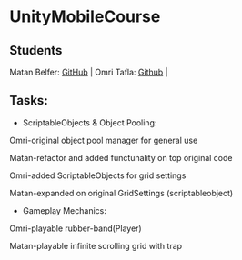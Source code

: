# UnityMobileCourse

## Students
Matan Belfer: [GitHub](https://github.com/MatanBelfer) | 
Omri Tafla:   [Github](https://github.com/ooooonnnnn) | 

## Tasks:

 * ScriptableObjects & Object Pooling:

Omri-original object pool manager for general use

Matan-refactor and added functunality on top original code

Omri-added ScriptableObjects for grid settings

Matan-expanded on original GridSettings (scriptableobject)

* Gameplay Mechanics:

Omri-playable rubber-band(Player)

Matan-playable infinite scrolling grid with trap